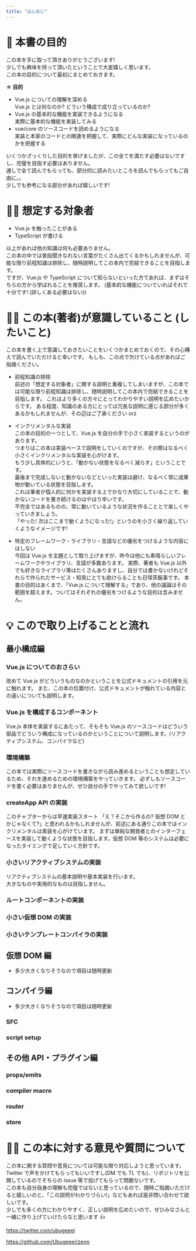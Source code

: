 ```yaml
---
title: "はじめに"
---
```


# 🎯 本書の目的

この本を手に取って頂きありがとうございます!  
少しでも興味を持って頂いたということで大変嬉しく思います。  
この本の目的について最初にまとめておきます。

**☆ 目的**

- Vue.js についての理解を深める  
  Vue.js とは何なのか? どういう構成で成り立っているのか?
- Vue.js の基本的な機能を実装できるようになる  
  実際に基本的な機能を実装してみる
- vue/core のソースコードを読めるようになる  
  実装と本家のコードとの関連を把握して、実際にどんな実装になっているのかを把握する

いくつかざっくりした目的を挙げましたが、この全てを満たす必要はないですし、完璧を目指す必要はありません。  
通しで全て読んでもらっても、部分的に読みたいところを読んでもらってもご自由に。。  
少しでも参考になる部分があれば嬉しいです!

# 🤷‍♂️ 想定する対象者

- Vue.js を触ったことがある
- TypeScript が書ける

以上があれば他の知識は何も必要ありません。  
この本の中では普段聞きなれない言葉がたくさん出てくるかもしれませんが、可能な限り前程知識は排除し、随時説明してこの本内で完結できることを目指します。  
ですが、Vue.js や TypeScript について知らないといった方であれば、まずはそちらの方から学ばれることを推奨します。
(基本的な機能についていればそれで十分です! (詳しくある必要はない))

# 🙋‍♀️ この本(著者)が意識していること (したいこと)

この本を書く上で意識しておきたいことをいくつかまとめておくので、その心構えで読んでいただけると幸いです。
もしも、この点で欠けている点があればご指摘ください。

- 前程知識の排除  
  前述の「想定する対象者」に関する説明と重複してしまいますが、この本では可能な限り前程知識は排除し、随時説明してこの本内で完結できることを目指します。
  これはより多くの方々にとってわかりやすい説明を広めたいからです。
  ある程度、知識のある方にとっては冗長な説明に感じる部分が多くあるかもしれませんが、その辺はご了承ください orz

- インクリメンタルな実装  
  この本の目的の一つとして、Vue.js を自分の手で小さく実装するというのがあります。  
  つまりはこの本は実装ベースで説明をしていくのですが、その際はなるべく小さくインクリメンタルな実装を心がけます。  
  もう少し具体的にいうと、「動かない状態をなるべく減らす」ということです。  
  最後まで完成しないと動かないなどといった実装は避け、なるべく常に成果物が動いている状態を目指します。  
  これは筆者が個人的に何かを実装する上でかなり大切にしていることで、動かないコードを書き続けるのはやはり辛いです。  
  不完全ではあるものの、常に動いているような状況を作ることとで楽しくやっていきましょう。  
  「やった! 次はここまで動くようになった!」というのを小さく繰り返していくようなイメージです!

- 特定のフレームワーク・ライブラリ・言語などの優劣をつけるような内容にはしない  
  今回は Vue.js を主題として取り上げますが、昨今は他にも素晴らしいフレームワークやライブラリ、言語が多数あります。
  実際、著者も Vue.js 以外でも好きなライブラリ等はたくさんありますし、自分では書かないけれどそれらで作られたサービス・知見にとても助けらることも日常茶飯事です。
  本書の目的はあくまで、「Vue.js について理解する」であり、他の議論はその範囲を超えます。ついてはそれぞれの優劣をつけるような目的は含みません。

# 💡 こので取り上げることと流れ

## 最小構成編

### Vue.js についてのおさらい

改めて Vue.js がどういうものなのかということを公式ドキュメントの引用を元に触れます。
また、この本の位置付け、公式ドキュメントが触れている内容との違いについても説明します。

### Vue.js を構成するコンポーネント

Vue.js 本体を実装するにあたって、そもそも Vue.js のソースコードはどういう部品でどういう構成になっているのかということについて説明します。(リアクティブシステム、コンパイラなど)

### 環境構築

この本では実際にソースコードを書きながら読み進めるということも想定しているため、それを進めるための環境構築をやっていきます。
必ずしもソースコードを書く必要はありませんが、ぜひ自分の手でやってみて欲しいです!

### createApp API の実装

このチャプターからは早速実装スタート
「え？そこから作るの? 仮想 DOM とかじゃなくて?」と思われるかもしれませんが、前述にある通りこの本ではインクリメンタルは実装を心がけています。
まずは単純な開発者とのインターフェースを実装して動くような状態を目指します。仮想 DOM 等のシステムは必要になったタイミングで足していく方針です。

### 小さいリアクティブシステムの実装

リアクティブシステムの基本説明や基本実装を行います。  
大きなものや実用的なものは目指しません。

### ルートコンポーネントの実装

### 小さい仮想 DOM の実装

### 小さいテンプレートコンパイラの実装

## 仮想 DOM 編

- 多少大きくなりそうなので項目は随時更新

## コンパイラ編

- 多少大きくなりそうなので項目は随時更新

### SFC

### script setup

## その他 API・プラグイン編

### props/emits

### compiler macro

### router

### store

# 🧑‍🏫 この本に対する意見や質問について

この本に関する質問や意見については可能な限り対応しようと思っています。  
Twitter で声をかけてもらってもいいですし(DM でも TL でも)、リポジトリを公開しているのでそちらの issue 等で投げてもらって問題ないです。  
この本も自分自身の理解も完璧ではないと思っているので、随時ご指摘いただけると嬉しいのと、「この説明がわかりづらい!」などもあれば是非問い合わせて欲しいです。  
少しでも多くの方にわかりやすく、正しい説明を広めたいので、ぜひみなさんと一緒に作り上げていけたらなと思います 👍

https://twitter.com/ubugeeei

https://github.com/Ubugeeei/zenn
